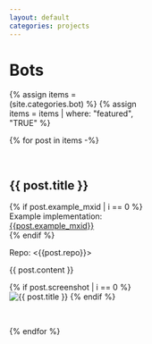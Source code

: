 ```yaml
---
layout: default
categories: projects
---
```

<script>
jQuery(document).ready(function () {
    jQuery('#document img').parent().addClass('imagep');
});
</script>
<style>
table {
    width: 100%
}
h2 {
    padding-top: 30px;
}
h3 {
    padding-top: 15px;
}
p {
    width: 50%
}
.imagep {
    float: right;
    margin: -157px;
}
#document img {
    float: right;
}
</style>

# Bots

{% assign items = (site.categories.bot) %}
{% assign items = items | where: "featured", "TRUE"  %}

{% for post in items -%}

## {{ post.title }}

{% if post.example_mxid | i == 0 %}
Example implementation: [{{post.example_mxid}}](https://matrix.to/#/{{post.example_mxid}})  
{% endif %}

Repo: <{{post.repo}}>

{{ post.content }}

{% if post.screenshot | i == 0 %}
![{{ post.title }}]({{post.screenshot}})
{% endif %}

<br clear='all' />

{% endfor %}